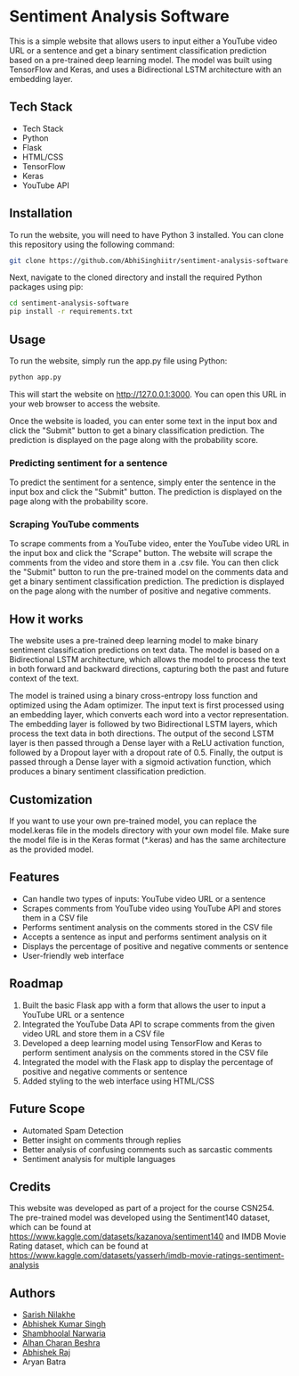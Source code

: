 
# Sentiment Analysis Software

This is a simple website that allows users to input either a YouTube video URL or a sentence and get a binary sentiment classification prediction based on a pre-trained deep learning model. The model was built using TensorFlow and Keras, and uses a Bidirectional LSTM architecture with an embedding layer.

## Tech Stack

- Tech Stack
- Python
- Flask
- HTML/CSS
- TensorFlow
- Keras
- YouTube API

## Installation

To run the website, you will need to have Python 3 installed. You can clone this repository using the following command:

```bash
git clone https://github.com/AbhiSinghiitr/sentiment-analysis-software.git
```

Next, navigate to the cloned directory and install the required Python packages using pip:

```bash
cd sentiment-analysis-software
pip install -r requirements.txt
```

## Usage

To run the website, simply run the app.py file using Python:

```bash
python app.py
```

This will start the website on http://127.0.0.1:3000. You can open this URL in your web browser to access the website.

Once the website is loaded, you can enter some text in the input box and click the "Submit" button to get a binary classification prediction. The prediction is displayed on the page along with the probability score.

### Predicting sentiment for a sentence

To predict the sentiment for a sentence, simply enter the sentence in the input box and click the "Submit" button. The prediction is displayed on the page along with the probability score.

### Scraping YouTube comments

To scrape comments from a YouTube video, enter the YouTube video URL in the input box and click the "Scrape" button. The website will scrape the comments from the video and store them in a .csv file. You can then click the "Submit" button to run the pre-trained model on the comments data and get a binary sentiment classification prediction. The prediction is displayed on the page along with the number of positive and negative comments.

## How it works

The website uses a pre-trained deep learning model to make binary sentiment classification predictions on text data. The model is based on a Bidirectional LSTM architecture, which allows the model to process the text in both forward and backward directions, capturing both the past and future context of the text.

The model is trained using a binary cross-entropy loss function and optimized using the Adam optimizer. The input text is first processed using an embedding layer, which converts each word into a vector representation. The embedding layer is followed by two Bidirectional LSTM layers, which process the text data in both directions. The output of the second LSTM layer is then passed through a Dense layer with a ReLU activation function, followed by a Dropout layer with a dropout rate of 0.5. Finally, the output is passed through a Dense layer with a sigmoid activation function, which produces a binary sentiment classification prediction.

## Customization

If you want to use your own pre-trained model, you can replace the model.keras file in the models directory with your own model file. Make sure the model file is in the Keras format (*.keras) and has the same architecture as the provided model.

## Features
- Can handle two types of inputs: YouTube video URL or a sentence
- Scrapes comments from YouTube video using YouTube API and stores them in a CSV file
- Performs sentiment analysis on the comments stored in the CSV file
- Accepts a sentence as input and performs sentiment analysis on it
- Displays the percentage of positive and negative comments or sentence
- User-friendly web interface

## Roadmap

1. Built the basic Flask app with a form that allows the user to  input a YouTube URL or a sentence
2. Integrated the YouTube Data API to scrape comments from the given video URL and store them in a CSV file
3. Developed a deep learning model using TensorFlow and Keras to perform sentiment analysis on the comments stored in the CSV file
4. Integrated the model with the Flask app to display the percentage of positive and negative comments or sentence
5. Added styling to the web interface using HTML/CSS

## Future Scope

- Automated Spam Detection
- Better insight on comments through replies
- Better analysis of confusing comments such as sarcastic comments
- Sentiment analysis for multiple languages

## Credits

This website was developed as part of a project for the course CSN254. The pre-trained model was developed using the Sentiment140 dataset, which can be found at https://www.kaggle.com/datasets/kazanova/sentiment140 and IMDB Movie Rating dataset, which can be found at https://www.kaggle.com/datasets/yasserh/imdb-movie-ratings-sentiment-analysis


## Authors

- [Sarish Nilakhe](https://github.com/Shinchan9913)
- [Abhishek Kumar Singh](https://github.com/AbhiSinghiitr)
- [Shambhoolal Narwaria](https://github.com/narwariasmb)
- [Alhan Charan Beshra](https://github.com/ezio2605)
- [Abhishek Raj](https://github.com/Abhi9708bittu)
- Aryan Batra


